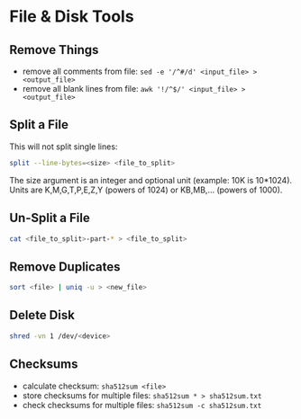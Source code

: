 # File & Disk Tools

## Remove Things
- remove all comments from file: `sed -e '/^#/d' <input_file> > <output_file>`
- remove all blank lines from file: `awk '!/^$/' <input_file> > <output_file>`


## Split a File
This will not split single lines:
```bash
split --line-bytes=<size> <file_to_split>
```

The size argument is an integer and optional unit (example: 10K is
10\*1024). Units are K,M,G,T,P,E,Z,Y (powers of 1024) or KB,MB,… (powers
of 1000).

## Un-Split a File
```bash
cat <file_to_split>-part-* > <file_to_split>
```

## Remove Duplicates
```bash
sort <file> | uniq -u > <new_file>
```

## Delete Disk
```bash
shred -vn 1 /dev/<device>
```

## Checksums
- calculate checksum: `sha512sum <file>`
- store checksums for multiple files: `sha512sum * > sha512sum.txt`
- check checksums for multiple files: `sha512sum -c sha512sum.txt`
